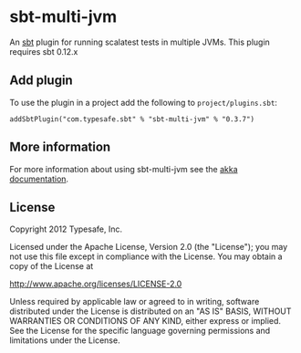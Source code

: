 sbt-multi-jvm
=============

An [sbt] plugin for running scalatest tests in multiple JVMs. This plugin
requires sbt 0.12.x

[sbt]: http://www.scala-sbt.org


Add plugin
----------

To use the plugin in a project add the following to `project/plugins.sbt`:

    addSbtPlugin("com.typesafe.sbt" % "sbt-multi-jvm" % "0.3.7")


More information
----------------

For more information about using sbt-multi-jvm see the
[akka documentation][akka-docs].

[akka-docs]: http://akka.io/docs/akka/snapshot/dev/multi-jvm-testing.html

License
-------
Copyright 2012 Typesafe, Inc.

Licensed under the Apache License, Version 2.0 (the "License"); you may not use this file except in compliance with the License. You may obtain a copy of the License at

http://www.apache.org/licenses/LICENSE-2.0

Unless required by applicable law or agreed to in writing, software distributed under the License is distributed on an "AS IS" BASIS, WITHOUT WARRANTIES OR CONDITIONS OF ANY KIND, either express or implied. See the License for the specific language governing permissions and limitations under the License.
